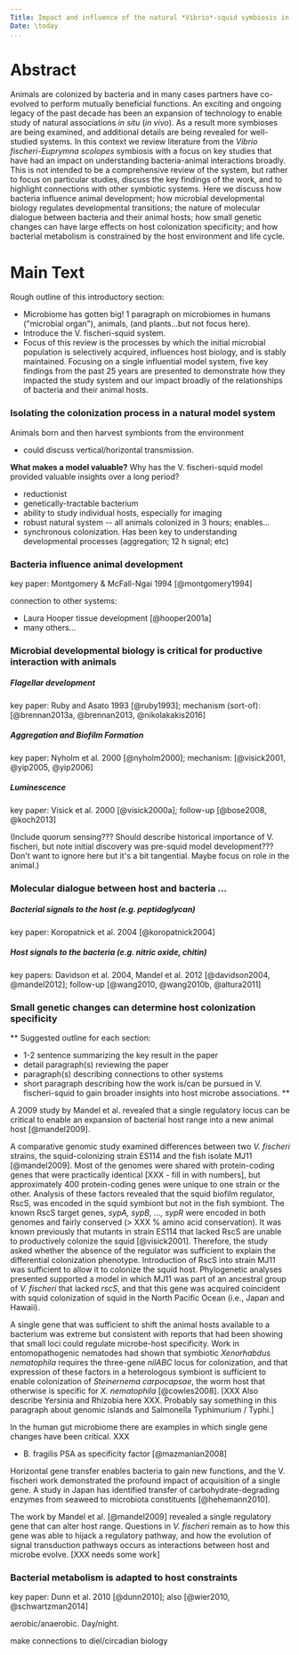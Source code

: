 ```yaml
---
Title: Impact and influence of the natural *Vibrio*-squid symbiosis in understanding bacterial-animal interactions  
Date: \today  
...
```


# Abstract

Animals are colonized by bacteria and in many cases partners have co-evolved to perform mutually beneficial functions. An exciting and ongoing legacy of the past decade has been an expansion of technology to enable study of natural associations *in situ* (*in vivo*). As a result more symbioses are being examined, and additional details are being revealed for well-studied systems. In this context we review literature from the *Vibrio fischeri*-*Euprymna scolopes* symbiosis with a focus on key studies that have had an impact on understanding bacteria-animal interactions broadly. This is not intended to be a comprehensive review of the system, but rather to focus on particular studies, discuss the key findings of the work, and to highlight connections with other symbiotic systems. Here we discuss how bacteria influence animal development; how microbial developmental biology regulates developmental transitions; the nature of molecular dialogue between bacteria and their animal hosts; how small genetic changes can have large effects on host colonization specificity; and how bacterial metabolism is constrained by the host environment and life cycle.

# Main Text

Rough outline of this introductory section:
- Microbiome has gotten big! 1 paragraph on microbiomes in humans ("microbial organ"), animals, (and plants...but not focus here).
- Introduce the V. fischeri-squid system.
- Focus of this review is the processes by which the initial microbial population is selectively acquired, influences host biology, and is stably maintained. Focusing on a single influential model system, five key findings from the past 25 years are presented to demonstrate how they impacted the study system and our impact broadly of the relationships of bacteria and their animal hosts.

### Isolating the colonization process in a natural model system

Animals born and then harvest symbionts from the environment
- could discuss vertical/horizontal transmission.

**What makes a model valuable?** Why has the V. fischeri-squid model provided valuable insights over a long period?
- reductionist
- genetically-tractable bacterium
- ability to study individual hosts, especially for imaging
- robust natural system -- all animals colonized in 3 hours; enables...
- synchronous colonization. Has been key to understanding developmental processes (aggregation; 12 h signal; etc)

### Bacteria influence animal development

key paper: Montgomery & McFall-Ngai 1994 [@montgomery1994]

connection to other systems:
- Laura Hooper tissue development [@hooper2001a]
- many others...

### Microbial developmental biology is critical for productive interaction with animals

##### Flagellar development

key paper: Ruby and Asato 1993 [@ruby1993]; mechanism (sort-of): [@brennan2013a, @brennan2013, @nikolakakis2016]

##### Aggregation and Biofilm Formation

key paper: Nyholm et al. 2000 [@nyholm2000]; mechanism: [@visick2001, @yip2005, @yip2006]

##### Luminescence

key paper: Visick et al. 2000 [@visick2000a]; follow-up [@bose2008, @koch2013]

(Include quorum sensing??? Should describe historical importance of V. fischeri, but note initial discovery was pre-squid model development??? Don't want to ignore here but it's a bit tangential. Maybe focus on role in the animal.)

### Molecular dialogue between host and bacteria ...

##### Bacterial signals to the host (e.g. peptidoglycan)

key paper: Koropatnick et al. 2004 [@koropatnick2004]

##### Host signals to the bacteria (e.g. nitric oxide, chitin)

key papers: Davidson et al. 2004, Mandel et al. 2012 [@davidson2004, @mandel2012]; follow-up [@wang2010, @wang2010b, @altura2011]


### Small genetic changes can determine host colonization specificity

**
Suggested outline for each section:
- 1-2 sentence summarizing the key result in the paper
- detail paragraph(s) reviewing the paper
- paragraph(s) describing connections to other systems
- short paragraph describing how the work is/can be pursued in V. fischeri-squid to gain broader insights into host microbe associations.
**

A 2009 study by Mandel et al. revealed that a single regulatory locus can be critical to enable an expansion of bacterial host range into a new animal host [@mandel2009].

A comparative genomic study examined differences between two *V. fischeri* strains, the squid-colonizing strain ES114 and the fish isolate MJ11 [@mandel2009]. Most of the genomes were shared with protein-coding genes that were practically identical [XXX - fill in with numbers], but approximately 400 protein-coding genes were unique to one strain or the other. Analysis of these factors revealed that the squid biofilm regulator, RscS, was encoded in the squid symbiont but not in the fish symbiont. The known RscS target genes, *sypA, sypB, ..., sypR* were encoded in both genomes and fairly conserved (> XXX % amino acid conservation). It was known previously that mutants in strain ES114 that lacked RscS are unable to productively colonize the squid [@visick2001]. Therefore, the study asked whether the absence of the regulator was sufficient to explain the differential colonization phenotype. Introduction of RscS into strain MJ11 was sufficient to allow it to colonize the squid host. Phylogenetic analyses presented supported a model in which MJ11 was part of an ancestral group of *V. fischeri* that lacked *rscS*, and that this gene was acquired coincident with squid colonization of squid in the North Pacific Ocean (i.e., Japan and Hawaii).

A single gene that was sufficient to shift the animal hosts available to a bacterium was extreme but consistent with reports that had been showing that small loci could regulate microbe-host specificity. Work in entomopathogenic nematodes had shown that symbiotic *Xenorhabdus nematophila* requires the three-gene *nilABC* locus for colonization, and that expression of these factors in a heterologous symbiont is sufficient to enable colonization of *Steinernema carpocapsae*, the worm host that otherwise is specific for *X. nematophila* [@cowles2008].
[XXX Also describe Yersinia and Rhizobia here XXX. Probably say something in this paragraph about genomic islands and Salmonella Typhimurium / Typhi.]

In the human gut microbiome there are examples in which single gene changes have been critical. XXX
- B. fragilis PSA as specificity factor [@mazmanian2008]

Horizontal gene transfer enables bacteria to gain new functions, and the V. fischeri work demonstrated the profound impact of acquisition of a single gene. A study in Japan has identified transfer of carbohydrate-degrading enzymes from seaweed to microbiota constituents [@hehemann2010].

The work by Mandel et al. [@mandel2009] revealed a single regulatory gene that can alter host range. Questions in *V. fischeri* remain as to how this gene was able to hijack a regulatory pathway, and how the evolution of signal transduction pathways occurs as interactions between host and microbe evolve. [XXX needs some work]


### Bacterial metabolism is adapted to host constraints

key paper: Dunn et al. 2010 [@dunn2010]; also [@wier2010, @schwartzman2014]

aerobic/anaerobic. Day/night.

make connections to diel/circadian biology
